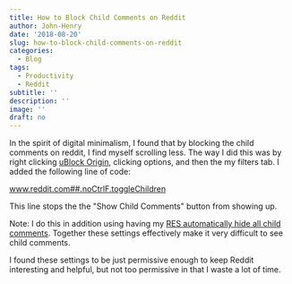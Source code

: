 ```yaml
---
title: How to Block Child Comments on Reddit
author: John-Henry
date: '2018-08-20'
slug: how-to-block-child-comments-on-reddit
categories:
  - Blog
tags:
  - Productivity
  - Reddit
subtitle: ''
description: ''
image: ''
draft: no
---
```




In the spirit of digital minimalism, I found that by blocking the child comments on reddit, I find myself scrolling less. The way I did this was by right clicking [uBlock Origin](https://chrome.google.com/webstore/detail/ublock-origin/cjpalhdlnbpafiamejdnhcphjbkeiagm), clicking options, and then the my filters tab. I added the following line of code:

> 
  www.reddit.com##.noCtrlF.toggleChildren
  
This line stops the the "Show Child Comments" button from showing up.

Note: I do this in addition using having my [RES automatically hide all child comments](https://www.reddit.com/r/Dashboard/#res:settings/hideChildComments). Together these settings effectively make it very difficult to see child comments.

I found these settings to be just permissive enough to keep Reddit interesting and helpful, but not too permissive in that I waste a lot of time.
